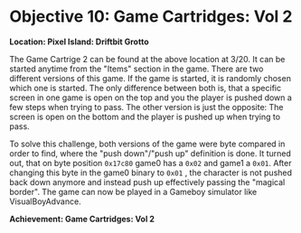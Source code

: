 # Objective 10: Game Cartridges: Vol 2
**Location: Pixel Island: Driftbit Grotto**  

The Game Cartrige 2 can be found at the above location at 3/20.
It can be started anytime from the "Items" section in the game.
There are two different versions of this game. If the game is started, it is randomly chosen which one is started.
The only difference between both is, that a specific screen in one game is open on the top and you the player is pushed down a few steps when trying to pass. The other version is just the opposite: The screen is open on the bottom and the player is pushed up when trying to pass.

To solve this challenge, both versions of the game were byte compared in order to find, where the "push down"/"push up" definition is done. It turned out, that on byte position `0x17c80` game0 has a `0x02` and game1 a `0x01`.
After changing this byte in the game0 binary to `0x01` , the character is not pushed back down anymore and instead push up effectively passing the "magical border".
The game can now be played in a Gameboy simulator like VisualBoyAdvance.




**Achievement: Game Cartridges: Vol 2**
<!--stackedit_data:
eyJoaXN0b3J5IjpbMTg2OTc4MTQxMSw5NTMzMjUyNzQsLTIwMT
AxOTI2M119
-->